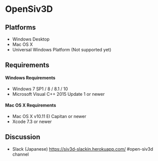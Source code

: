 ﻿# OpenSiv3D #

## Platforms ##

  * Windows Desktop
  * Mac OS X
  * Universal Windows Platform (Not supported yet)

## Requirements ##

#### Windows Requirements ###

  * Windows 7 SP1 / 8 / 8.1 / 10
  * Microsoft Visual C++ 2015 Update 1 or newer
  
#### Mac OS X Requirements ###

  * Mac OS X v10.11 El Capitan or newer
  * Xcode 7.3 or newer
 
## Discussion ##

  * Slack (Japanese) https://siv3d-slackin.herokuapp.com/ #open-siv3d channel
